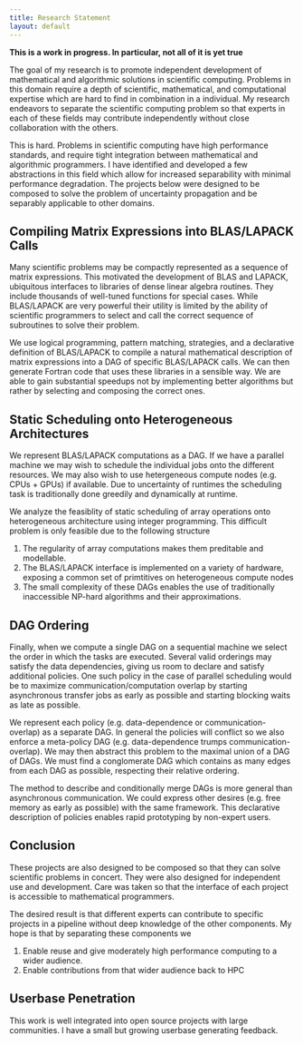 ```yaml
---
title: Research Statement
layout: default
---
```


**This is a work in progress. In particular, not all of it is yet true**

The goal of my research is to promote independent development of mathematical and algorithmic solutions in scientific computing. Problems in this domain require a depth of scientific, mathematical, and computational expertise which are hard to find in combination in a individual. My research endeavors to separate the scientific computing problem so that experts in each of these fields may contribute independently without close collaboration with the others. 

This is hard. Problems in scientific computing have high performance standards, and require tight integration between mathematical and algorithmic programmers. I have identified and developed a few abstractions in this field which allow for increased separability with minimal performance degradation. The projects below were designed to be composed to solve the problem of uncertainty propagation and be separably applicable to other domains.


Compiling Matrix Expressions into BLAS/LAPACK Calls
---------------------------------------------------

Many scientific problems may be compactly represented as a sequence of matrix expressions.  This motivated the development of BLAS and LAPACK, ubiquitous interfaces to libraries of dense linear algebra routines. They include thousands of well-tuned functions for special cases. While BLAS/LAPACK are very powerful their utility is limited by the ability of scientific programmers to select and call the correct sequence of subroutines to solve their problem.

We use logical programming, pattern matching, strategies, and a declarative definition of BLAS/LAPACK to compile a natural mathematical description of matrix expressions into a DAG of specific BLAS/LAPACK calls. We can then generate Fortran code that uses these libraries in a sensible way. We are able to gain substantial speedups not by implementing better algorithms but rather by selecting and composing the correct ones.


Static Scheduling onto Heterogeneous Architectures
--------------------------------------------------

We represent BLAS/LAPACK computations as a DAG. If we have a parallel machine we may wish to schedule the individual jobs onto the different resources. We may also wish to use hetergeneous compute nodes (e.g. CPUs + GPUs) if available.  Due to uncertainty of runtimes the scheduling task is traditionally done greedily and dynamically at runtime.

We analyze the feasiblity of static scheduling of array operations onto heterogeneous architecture using integer programming. This difficult problem is only feasible due to the following structure

1.  The regularity of array computations makes them preditable and modellable.
2.  The BLAS/LAPACK interface is implemented on a variety of hardware, exposing a common set of primtitives on heterogeneous compute nodes
3.  The small complexity of these DAGs enables the use of traditionally inaccessible NP-hard algorithms and their approximations.


DAG Ordering
------------

Finally, when we compute a single DAG on a sequential machine we select the order in which the tasks are executed. Several valid orderings may satisfy the data dependencies, giving us room to declare and satisfy additional policies. One such policy in the case of parallel scheduling would be to maximize communication/computation overlap by starting asynchronous transfer jobs as early as possible and starting blocking waits as late as possible.

We represent each policy (e.g. data-dependence or communication-overlap) as a separate DAG.  In general the policies will conflict so we also enforce a meta-policy DAG (e.g. data-dependence trumps communication-overlap).  We may then abstract this problem to the maximal union of a DAG of DAGs.  We must find a conglomerate DAG which contains as many edges from each DAG as possible, respecting their relative ordering.

The method to describe and conditionally merge DAGs is more general than asynchronous communication. We could express other desires (e.g. free memory as early as possible) with the same framework.  This declarative description of policies enables rapid prototyping by non-expert users.

Conclusion
----------

These projects are also designed to be composed so that they can solve scientific problems in concert.  They were also designed for independent use and development.  Care was taken so that the interface of each project is accessible to mathematical programmers.

The desired result is that different experts can contribute to specific projects in a pipeline without deep knowledge of the other components. My hope is that by separating these components we

1. Enable reuse and give moderately high performance computing to a wider audience.
2. Enable contributions from that wider audience back to HPC

Userbase Penetration
--------------------

This work is well integrated into open source projects with large communities. I have a small but growing userbase generating feedback.
